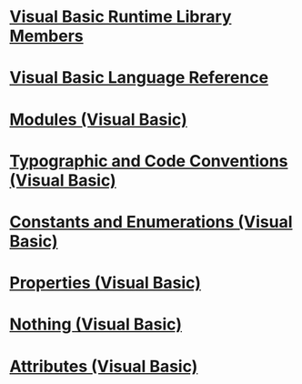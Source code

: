 # [Visual Basic Runtime Library Members](runtime-library-members.md)
# [Visual Basic Language Reference](index.md)
# [Modules (Visual Basic)](modules.md)
# [Typographic and Code Conventions (Visual Basic)](typographic-and-code-conventions.md)
# [Constants and Enumerations (Visual Basic)](constants-and-enumerations.md)
# [Properties (Visual Basic)](properties.md)
# [Nothing (Visual Basic)](nothing.md)
# [Attributes (Visual Basic)](attributes-visual-basic.md)
